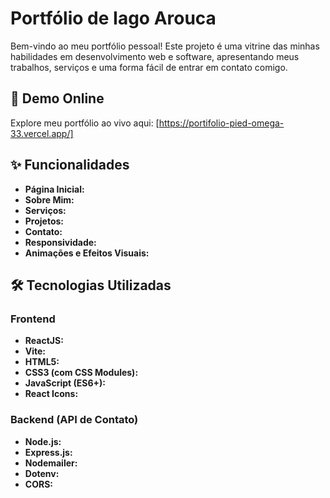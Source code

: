 # Portfólio de Iago Arouca

Bem-vindo ao meu portfólio pessoal! Este projeto é uma vitrine das minhas habilidades em desenvolvimento web e software, apresentando meus trabalhos, serviços e uma forma fácil de entrar em contato comigo.

## 🚀 Demo Online

Explore meu portfólio ao vivo aqui: [https://portifolio-pied-omega-33.vercel.app/]

## ✨ Funcionalidades

* **Página Inicial:** 
* **Sobre Mim:** 
* **Serviços:** 
* **Projetos:** 
* **Contato:** 
* **Responsividade:** 
* **Animações e Efeitos Visuais:** 

## 🛠️ Tecnologias Utilizadas



### Frontend

* **ReactJS:** 
* **Vite:** 
* **HTML5:** 
* **CSS3 (com CSS Modules):** 
* **JavaScript (ES6+):** 
* **React Icons:** 

### Backend (API de Contato)

* **Node.js:** 
* **Express.js:** 
* **Nodemailer:** 
* **Dotenv:**
* **CORS:** 

